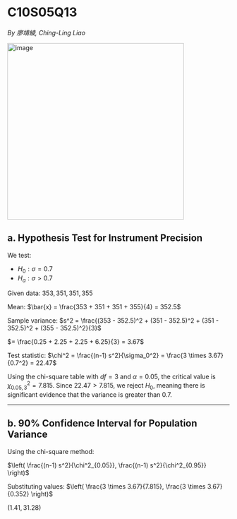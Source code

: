 # C10S05Q13

*By 廖靖綾, Ching-Ling Liao*

<img width="400" alt="image" src="https://github.com/user-attachments/assets/a0fa8f23-45f0-4313-b3f3-22cac513e5ee" />

## a. Hypothesis Test for Instrument Precision

We test:

- $H_0: \sigma = 0.7$
- $H_a: \sigma > 0.7$

Given data: $353, 351, 351, 355$

Mean:
$\bar{x} = \frac{353 + 351 + 351 + 355}{4} = 352.5$

Sample variance:
$s^2 = \frac{(353 - 352.5)^2 + (351 - 352.5)^2 + (351 - 352.5)^2 + (355 - 352.5)^2}{3}$

$= \frac{0.25 + 2.25 + 2.25 + 6.25}{3} = 3.67$

Test statistic:
$\chi^2 = \frac{(n-1) s^2}{\sigma_0^2} = \frac{3 \times 3.67}{0.7^2} = 22.47$

Using the chi-square table with $df = 3$ and $\alpha = 0.05$, the critical value is $\chi^2_{0.05,3} = 7.815$. Since $22.47 > 7.815$, we reject $H_0$, meaning there is significant evidence that the variance is greater than 0.7.

---

## b. 90% Confidence Interval for Population Variance

Using the chi-square method:

$\left( \frac{(n-1) s^2}{\chi^2_{0.05}}, \frac{(n-1) s^2}{\chi^2_{0.95}} \right)$

Substituting values:
$\left( \frac{3 \times 3.67}{7.815}, \frac{3 \times 3.67}{0.352} \right)$

$\left( 1.41, 31.28 \right)$

